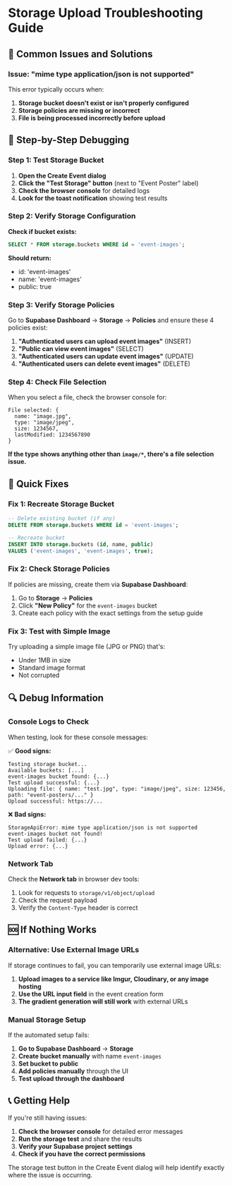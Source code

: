 # Storage Upload Troubleshooting Guide

## 🐛 Common Issues and Solutions

### Issue: "mime type application/json is not supported"

This error typically occurs when:

1. **Storage bucket doesn't exist or isn't properly configured**
2. **Storage policies are missing or incorrect**
3. **File is being processed incorrectly before upload**

## 🔧 Step-by-Step Debugging

### Step 1: Test Storage Bucket

1. **Open the Create Event dialog**
2. **Click the "Test Storage" button** (next to "Event Poster" label)
3. **Check the browser console** for detailed logs
4. **Look for the toast notification** showing test results

### Step 2: Verify Storage Configuration

**Check if bucket exists:**
```sql
SELECT * FROM storage.buckets WHERE id = 'event-images';
```

**Should return:**
- id: 'event-images'
- name: 'event-images'  
- public: true

### Step 3: Verify Storage Policies

Go to **Supabase Dashboard** → **Storage** → **Policies** and ensure these 4 policies exist:

1. **"Authenticated users can upload event images"** (INSERT)
2. **"Public can view event images"** (SELECT)
3. **"Authenticated users can update event images"** (UPDATE)
4. **"Authenticated users can delete event images"** (DELETE)

### Step 4: Check File Selection

When you select a file, check the browser console for:
```
File selected: {
  name: "image.jpg",
  type: "image/jpeg",
  size: 1234567,
  lastModified: 1234567890
}
```

**If the type shows anything other than `image/*`, there's a file selection issue.**

## 🚨 Quick Fixes

### Fix 1: Recreate Storage Bucket

```sql
-- Delete existing bucket (if any)
DELETE FROM storage.buckets WHERE id = 'event-images';

-- Recreate bucket
INSERT INTO storage.buckets (id, name, public)
VALUES ('event-images', 'event-images', true);
```

### Fix 2: Check Storage Policies

If policies are missing, create them via **Supabase Dashboard**:

1. Go to **Storage** → **Policies**
2. Click **"New Policy"** for the `event-images` bucket
3. Create each policy with the exact settings from the setup guide

### Fix 3: Test with Simple Image

Try uploading a simple image file (JPG or PNG) that's:
- Under 1MB in size
- Standard image format
- Not corrupted

## 🔍 Debug Information

### Console Logs to Check

When testing, look for these console messages:

✅ **Good signs:**
```
Testing storage bucket...
Available buckets: [...]
event-images bucket found: {...}
Test upload successful: {...}
Uploading file: { name: "test.jpg", type: "image/jpeg", size: 123456, path: "event-posters/..." }
Upload successful: https://...
```

❌ **Bad signs:**
```
StorageApiError: mime type application/json is not supported
event-images bucket not found!
Test upload failed: {...}
Upload error: {...}
```

### Network Tab

Check the **Network tab** in browser dev tools:
1. Look for requests to `storage/v1/object/upload`
2. Check the request payload
3. Verify the `Content-Type` header is correct

## 🆘 If Nothing Works

### Alternative: Use External Image URLs

If storage continues to fail, you can temporarily use external image URLs:

1. **Upload images to a service like Imgur, Cloudinary, or any image hosting**
2. **Use the URL input field** in the event creation form
3. **The gradient generation will still work** with external URLs

### Manual Storage Setup

If the automated setup fails:

1. **Go to Supabase Dashboard** → **Storage**
2. **Create bucket manually** with name `event-images`
3. **Set bucket to public**
4. **Add policies manually** through the UI
5. **Test upload through the dashboard**

## 📞 Getting Help

If you're still having issues:

1. **Check the browser console** for detailed error messages
2. **Run the storage test** and share the results
3. **Verify your Supabase project settings**
4. **Check if you have the correct permissions**

The storage test button in the Create Event dialog will help identify exactly where the issue is occurring.





